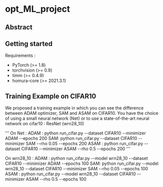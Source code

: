 # opt_ML_project


## Abstract

## Getting started

Requirements :
- PyTorch (>= 1.8)
- torchvision (>= 0.9)
- timm (>= 0.4.9)
- homura-core (>= 2021.3.1)

## Training Example on CIFAR10

We proposed a training example in which you can see the difference between ADAM optimizer, SAM and ASAM on CIFAR10.
You have the choice of using a small neural network (Net) or to use a state-of-the-art neural network on cifar10 : ResNet (wrn28_10)

'''
On Net :
ADAM :
python run_cifar.py --dataset CIFAR10 --minimizer ADAM --epochs 200
SAM:
python run_cifar.py --dataset CIFAR10 --minimizer SAM --rho 0.05 --epochs 200
ASAM :
python run_cifar.py --dataset CIFAR10 --minimizer ASAM --rho 0.5 --epochs 200
'''

On wrn28_10 :
ADAM :
python run_cifar.py --model wrn28_10 --dataset CIFAR10 --minimizer ADAM --epochs 100
SAM:
python run_cifar.py --model wrn28_10 --dataset CIFAR10 --minimizer SAM --rho 0.05 --epochs 100
ASAM :
python run_cifar.py --model wrn28_10 --dataset CIFAR10 --minimizer ASAM --rho 0.5 --epochs 100

